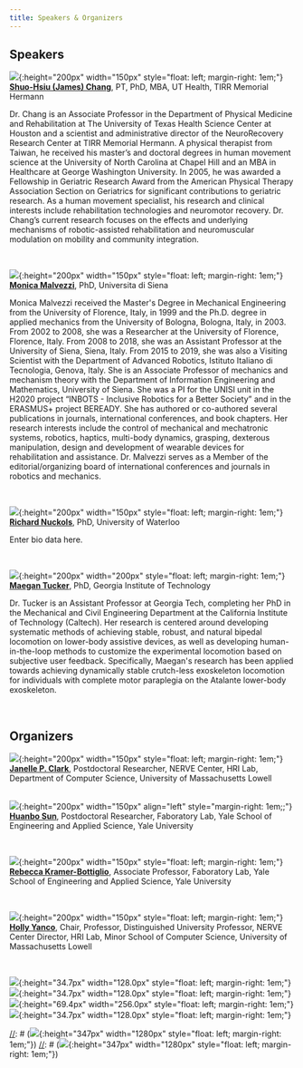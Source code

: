 ```yaml
---
title: Speakers & Organizers
---
```


## Speakers

![](/assets/images/Chang.jpg){:height="200px" width="150px" style="float: left; margin-right: 1em;"}
**[Shuo-Hsiu (James) Chang](https://med.uth.edu/pmr/2022/10/28/shuo-hsiu-james-chang-pt-phd/)**, PT, PhD, MBA, UT Health, TIRR Memorial Hermann

Dr. Chang is an Associate Professor in the Department of Physical Medicine and Rehabilitation at The University of Texas Health Science Center at Houston and a scientist and administrative director of the NeuroRecovery Research Center at TIRR Memorial Hermann. A physical therapist from Taiwan, he received his master’s and doctoral degrees in human movement science at the University of North Carolina at Chapel Hill and an MBA in Healthcare at George Washington University. In 2005, he was awarded a Fellowship in Geriatric Research Award from the American Physical Therapy Association Section on Geriatrics for significant contributions to geriatric research. As a human movement specialist, his research and clinical interests include rehabilitation technologies and neuromotor recovery. Dr. Chang’s current research focuses on the effects and underlying mechanisms of robotic-assisted rehabilitation and neuromuscular modulation on mobility and community integration. 

<br style="clear:both" />

![](/assets/images/monica.jpg){:height="200px" width="150px" style="float: left; margin-right: 1em;"}
**[Monica Malvezzi](https://docenti.unisi.it/en/malvezzi)**, PhD, Universita di Siena

Monica Malvezzi received the Master's Degree in Mechanical Engineering from the University of Florence, Italy, in 1999 and the Ph.D. degree in applied mechanics from the University of Bologna, Bologna, Italy, in 2003. From 2002 to 2008, she was a Researcher at the University of Florence, Florence, Italy. From 2008 to 2018, she was an Assistant Professor at the University of Siena, Siena, Italy. From 2015 to 2019, she was also a Visiting Scientist with the Department of Advanced Robotics, Istituto Italiano di Tecnologia, Genova, Italy. She is an Associate Professor of mechanics and mechanism theory with the Department of Information Engineering and Mathematics, University of Siena. She was a PI for the UNISI unit in the H2020 project “INBOTS - Inclusive Robotics for a Better Society” and in the ERASMUS+ project BEREADY. She has authored or co-authored several publications in journals, international conferences, and book chapters. Her research interests include the control of mechanical and mechatronic systems, robotics, haptics, multi-body dynamics, grasping, dexterous manipulation, design and development of wearable devices for rehabilitation and assistance. Dr. Malvezzi serves as a Member of the editorial/organizing board of international conferences and journals in robotics and mechanics.

<br style="clear:both" />

![](/assets/images/LogoNoText.png){:height="200px" width="150px" style="float: left; margin-right: 1em;"}
**[Richard Nuckols](https://www.nuckolslab.com/)**, PhD, University of Waterloo

Enter bio data here. 

<br style="clear:both" />

![](/assets/images/Tucker.jpg){:height="200px" width="200px" style="float: left; margin-right: 1em;"}
**[Maegan Tucker](https://maegantucker.com/)**, PhD, Georgia Institute of Technology

Dr. Tucker is an Assistant Professor at Georgia Tech, completing her PhD in the Mechanical and Civil Engineering Department at the California Institute of Technology (Caltech). Her research is centered around developing systematic methods of achieving stable, robust, and natural bipedal locomotion on lower-body assistive devices, as well as developing human-in-the-loop methods to customize the experimental locomotion based on subjective user feedback. Specifically, Maegan's research has been applied towards achieving dynamically stable crutch-less exoskeleton locomotion for individuals with complete motor paraplegia on the Atalante lower-body exoskeleton. 

<br style="clear:both" />

## Organizers

![](/assets/images/jclark.jpg){:height="200px" width="150px" style="float: left; margin-right: 1em;"}
**[Janelle P. Clark](http://www.linkedin.com/in/janelle-clark)**, Postdoctoral Researcher, NERVE Center, HRI Lab, Department of Computer Science, University of Massachusetts Lowell                                                                                                                                                                                                       
<br style="clear:both" />                                                                                                                                                                

![](/assets/images/Huanbo.png){:height="200px" width="150px" align="left" style="margin-right: 1em;;"}
**[Huanbo Sun](https://is.mpg.de/person/shuanbo)**, Postdoctoral Researcher, Faboratory Lab, Yale School of Engineering and Applied Science, Yale University        

<br style="clear:both" />

![](/assets/images/Rebecca.jpg){:height="200px" width="150px" style="float: left; margin-right: 1em;"}
**[Rebecca Kramer-Bottiglio]([https://is.mpg.de/person/shuanbo](https://seas.yale.edu/faculty-research/faculty-directory/rebecca-kramer-bottiglio))**, Associate Professor, Faboratory Lab, Yale School of Engineering and Applied Science, Yale University     

<br style="clear:both" />

![](/assets/images/Yanco.jpg){:height="200px" width="150px" style="float: left; margin-right: 1em;"}
**[Holly Yanco](https://www.linkedin.com/in/holly-yanco-59018313)**, Chair, Professor, Distinguished University Professor, NERVE Center Director, HRI Lab, Minor School of Computer Science, University of Massachusetts Lowell

<br style="clear:both" />

![](/assets/images/yale.png){:height="34.7px" width="128.0px" style="float: left; margin-right: 1em;"}
![](/assets/images/UML.png){:height="34.7px" width="128.0px" style="float: left; margin-right: 1em;"}
![](/assets/images/nerve.jpg){:height="69.4px" width="256.0px" style="float: left; margin-right: 1em;"}
![](/assets/images/NSF.png){:height="34.7px" width="128.0px" style="float: left; margin-right: 1em;"}

[//]: # (images NOT uploaded)
[//]: # (![](/assets/images/faboratory.png){:height="347px" width="1280px" style="float: left; margin-right: 1em;"})
[//]: # (![](/assets/images/cifellow.png){:height="347px" width="1280px" style="float: left; margin-right: 1em;"})
